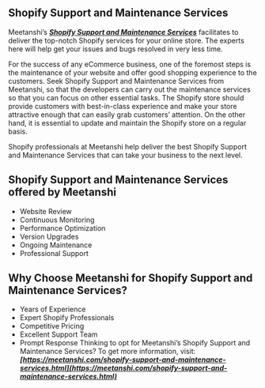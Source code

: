 ## Shopify Support and Maintenance Services

Meetanshi’s ***[Shopify Support and Maintenance Services](https://meetanshi.com/shopify-support-and-maintenance-services.html)*** facilitates to deliver the top-notch Shopify services for your online store. The experts here will help get your issues and bugs resolved in very less time.

For the success of any eCommerce business, one of the foremost steps is the maintenance of your website and offer good shopping experience to the customers. Seek Shopify Support and Maintenance Services from Meetanshi, so that the developers can carry out the maintenance services so that you can focus on other essential tasks.
The Shopify store should provide customers with best-in-class experience and make your store attractive enough that can easily grab customers’ attention. On the other hand, it is essential to update and maintain the Shopify store on a regular basis.

Shopify professionals at Meetanshi help deliver the best Shopify Support and Maintenance Services that can take your business to the next level.
## Shopify Support and Maintenance Services offered by Meetanshi
*  Website Review
*  Continuous Monitoring
*  Performance Optimization
*  Version Upgrades
*  Ongoing Maintenance
*  Professional Support
## Why Choose Meetanshi for Shopify Support and Maintenance Services?
*   Years of Experience
*   Expert Shopify Professionals
*   Competitive Pricing
*   Excellent Support Team
*   Prompt Response
Thinking to opt for Meetanshi’s Shopify Support and Maintenance Services? To get more information, visit: ***[https://meetanshi.com/shopify-support-and-maintenance-services.html](https://meetanshi.com/shopify-support-and-maintenance-services.html)***

